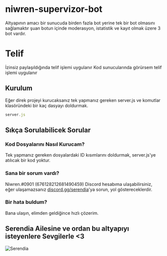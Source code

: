 # niwren-supervizor-bot

Altyapının amacı bir sunucuda birden fazla bot yerine tek bir bot olmasını sağlamaktır şuan botun içinde moderasyon, istatistik ve kayıt olmak üzere 3 bot vardır. 

# Telif
İzinsiz paylaşıldığında telif işlemi uygulanır
Kod sunucularında görürsem telif işlemi uygulanır

## Kurulum

Eğer direk projeyi kurucaksanız tek yapmanız gereken server.js ve komutlar klasöründeki bir kaç dasyayı doldurmak.

```js
server.js
```
## Sıkça Sorulabilicek Sorular


### Kod Dosyalarını Nasıl Kurucam?

Tek yapmanız gereken dosyalardaki ID kısımlarını doldurmak, server.js'ye atılıcak bir kod yoktur.

### Sana bir sorum vardı?

Niwren.#0901 (676128212681490459) Discord hesabıma ulaşabilirsiniz, eğer ulaşamazsanız [discord.gg/serendia](https://discord.gg/serendia)'ya sorun, yol göstereceklerdir.

### Bir hata buldum?

Bana ulaşın, elimden geldiğince hızlı çözerim.

## Serendia Ailesine ve ordan bu altyapıyı isteyenlere Sevgilerle <3
![Serendia](standard_11.gif)

